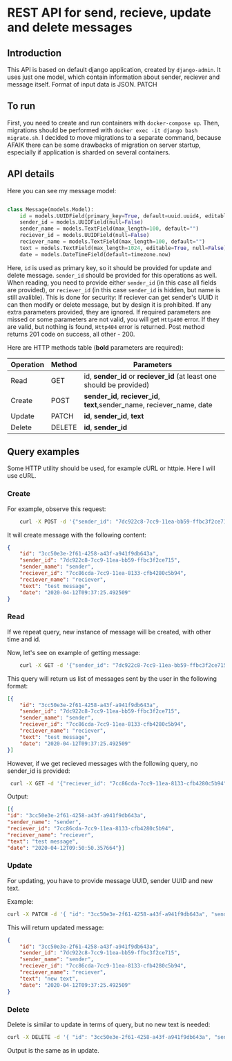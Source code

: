 REST API for send, recieve, update and delete messages
===

## Introduction

This API is based on default django application, created by `django-admin`.  It uses just one model, which contain information about sender, reciever and message itself. Format of input data is JSON.
PATCH

## To run
First, you need to create and run containers with `docker-compose up`. Then, migrations should be performed with `docker exec -it django bash migrate.sh`. I decided to move migrations to a separate command, because AFAIK there can be some drawbacks of migration on server startup, especially if application is sharded on several containers. 

## API details

Here you can see my message model:
```python

class Message(models.Model):
    id = models.UUIDField(primary_key=True, default=uuid.uuid4, editable=False)
    sender_id = models.UUIDField(null=False)
    sender_name = models.TextField(max_length=100, default="")
    reciever_id = models.UUIDField(null=False)
    reciever_name = models.TextField(max_length=100, default="")
    text = models.TextField(max_length=1024, editable=True, null=False)
    date = models.DateTimeField(default=timezone.now)

```

Here, `id` is used as primary key, so it should be provided for update and delete message. `sender_id` should be provided for this operations as well. When reading, you need to provide either `sender_id` (in this case all fields are provided), or `reciever_id` (in this case `sender_id` is hidden, but name is still avalible). This is done for security: If reciever can get sender's UUID it can then modify or delete message, but by design it is prohibited. If any extra parameters provided, they are ignored. If required parameters are missed or some parameters are not valid, you will get `Http400` error. If they are valid, but nothing is found, `Http404` error is returned. Post method returns 201 code on success, all other  - 200. 

Here are HTTP methods table (**bold** parameters are required):

|Operation|Method|Parameters|
|-|-|-|
|Read|GET|id, **sender_id** or **reciever_id** (at least one should be provided)|
|Create|POST|**sender_id**, **reciever_id**, **text**,sender_name, reciever_name, date|
|Update|PATCH|**id**, **sender_id**, **text**|
|Delete|DELETE|**id**, **sender_id**|

## Query examples

Some HTTP utility should be used, for example cURL or httpie. Here I will use cURL. 
### Create
For example, observe this request:
```bash
    curl -X POST -d '{"sender_id": "7dc922c8-7cc9-11ea-bb59-ffbc3f2ce715", "reciever_id": "7cc86cda-7cc9-11ea-8133-cfb4280c5b94", "text":"test message"}' http://localhost/api/message/    
```
It will create message with the following content:
```json
{
    "id": "3cc50e3e-2f61-4258-a43f-a941f9db643a", 
    "sender_id": "7dc922c8-7cc9-11ea-bb59-ffbc3f2ce715", 
    "sender_name": "sender", 
    "reciever_id": "7cc86cda-7cc9-11ea-8133-cfb4280c5b94",
    "reciever_name": "reciever",
    "text": "test message", 
    "date": "2020-04-12T09:37:25.492509"
}
```
### Read

If we repeat query, new instance of message will be created, with other time and id. 

Now, let's see on example of getting message:
```bash
    curl -X GET -d '{"sender_id": "7dc922c8-7cc9-11ea-bb59-ffbc3f2ce715"}' http://localhost/api/message/    
```
This query will return us list of messages sent by the user in the following format:
```json
[{
    "id": "3cc50e3e-2f61-4258-a43f-a941f9db643a",
    "sender_id": "7dc922c8-7cc9-11ea-bb59-ffbc3f2ce715",
    "sender_name": "sender",
    "reciever_id": "7cc86cda-7cc9-11ea-8133-cfb4280c5b94", 
    "reciever_name": "reciever",
    "text": "test message",
    "date": "2020-04-12T09:37:25.492509"
}]
```

However, if we get recieved messages with the following query, no sender_id is provided:

```bash
 curl -X GET -d '{"reciever_id": "7cc86cda-7cc9-11ea-8133-cfb4280c5b94"}' http://localhost/api/message/
```

Output:
```json
[{
"id": "3cc50e3e-2f61-4258-a43f-a941f9db643a", 
"sender_name": "sender",
"reciever_id": "7cc86cda-7cc9-11ea-8133-cfb4280c5b94", 
"reciever_name": "reciever", 
"text": "test message",
"date": "2020-04-12T09:50:50.357664"}]
```

### Update

For updating, you have to provide message UUID, sender UUID and new text. 

Example:
```bash
curl -X PATCH -d '{ "id": "3cc50e3e-2f61-4258-a43f-a941f9db643a", "sender_id": "7dc922c8-7cc9-11ea-bb59-ffbc3f2ce715", "text": "new text"}' http://localhost/api/message/
```

This will return updated message:
```json 
{
    "id": "3cc50e3e-2f61-4258-a43f-a941f9db643a", 
    "sender_id": "7dc922c8-7cc9-11ea-bb59-ffbc3f2ce715", 
    "sender_name": "sender", 
    "reciever_id": "7cc86cda-7cc9-11ea-8133-cfb4280c5b94",
    "reciever_name": "reciever",
    "text": "new text", 
    "date": "2020-04-12T09:37:25.492509"
}

```

### Delete

Delete is similar to update in terms of query, but no new text is needed:

```bash
curl -X DELETE -d '{ "id": "3cc50e3e-2f61-4258-a43f-a941f9db643a", "sender_id": "7dc922c8-7cc9-11ea-bb59-ffbc3f2ce715"}' http://localhost/api/message/
```
Output is the same as in update. 